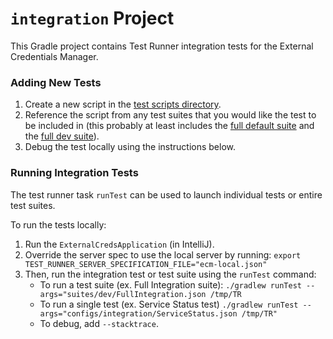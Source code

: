 # `integration` Project

This Gradle project contains Test Runner integration tests for the External Credentials Manager. 
    

### Adding New Tests

1. Create a new script in the [test scripts directory](src/main/java/scripts/testscripts). 
2. Reference the script from any test suites that you would like the test to be included in (this probably at least includes the [full default suite](src/main/resources/suites/FullIntegration.json) and the [full dev suite](src/main/resources/suites/dev/FullIntegration.json)).
3. Debug the test locally using the instructions below. 


### Running Integration Tests

The test runner task `runTest` can be used to launch individual tests or entire test suites. 

To run the tests locally:

1. Run the `ExternalCredsApplication` (in IntelliJ).
2. Override the server spec to use the local server by running: `export TEST_RUNNER_SERVER_SPECIFICATION_FILE="ecm-local.json"`
3. Then, run the integration test or test suite using the `runTest` command:
   - To run a test suite (ex. Full Integration suite):
     `./gradlew runTest --args="suites/dev/FullIntegration.json /tmp/TR`
   - To run a single test (ex. Service Status test)
     `./gradlew runTest --args="configs/integration/ServiceStatus.json /tmp/TR"`
   - To debug, add `--stacktrace`.
